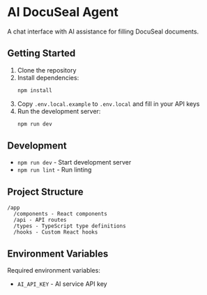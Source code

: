 # AI DocuSeal Agent

A chat interface with AI assistance for filling DocuSeal documents.

## Getting Started

1. Clone the repository
2. Install dependencies:
   ```bash
   npm install
   ```
3. Copy `.env.local.example` to `.env.local` and fill in your API keys
4. Run the development server:
   ```bash
   npm run dev
   ```

## Development

- `npm run dev` - Start development server
- `npm run lint` - Run linting

## Project Structure

```
/app
  /components - React components
  /api - API routes
  /types - TypeScript type definitions
  /hooks - Custom React hooks
```

## Environment Variables

Required environment variables:

- `AI_API_KEY` - AI service API key
